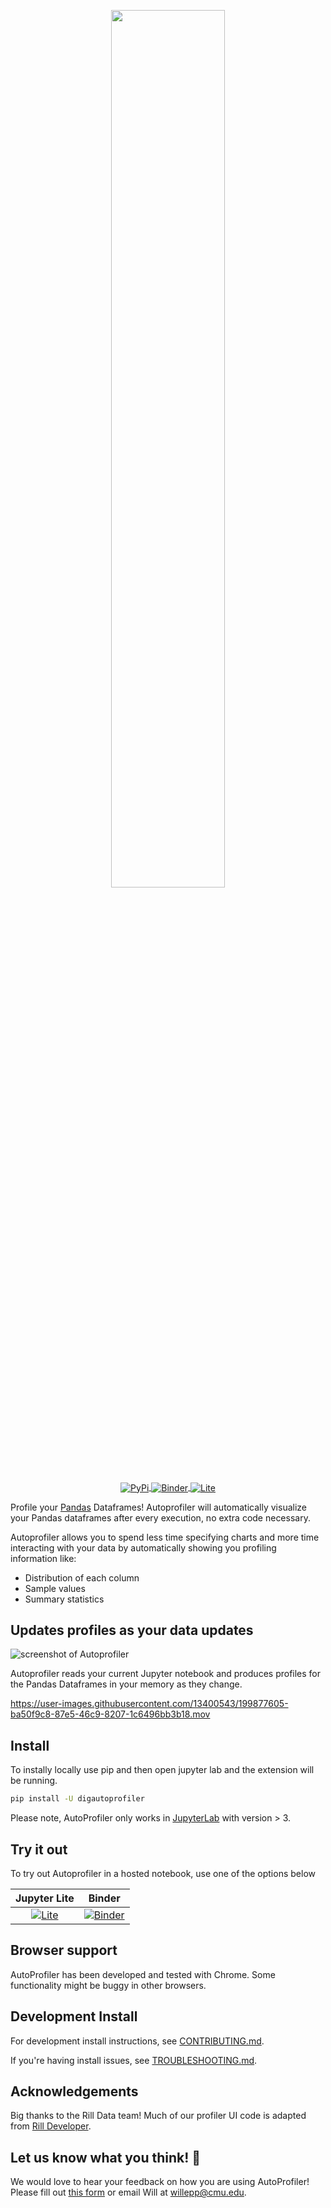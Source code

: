 <p align="center"><a href="#"><img width=60% alt="" src="https://raw.githubusercontent.com/cmudig/AutoProfiler/main/.github/screenshots/Autoprofiler_social_tag.png"></a></p>

<p align="center">
    <a href="https://pypi.org/project/digautoprofiler/">
        <img alt="PyPi" src="https://img.shields.io/pypi/v/digautoprofiler.svg" align="center">
    </a>
     <a href="https://mybinder.org/v2/gh/cmudig/AutoProfiler/HEAD?labpath=examples%2FSF%20Housing%20Demo.ipynb">
        <img alt="Binder" src="https://mybinder.org/badge_logo.svg" align="center">
    </a>
     <a href="http://dig.cmu.edu/AutoProfiler">
        <img alt="Lite" src="https://gist.githubusercontent.com/willeppy/35cdc20a3fc26e393ce76f1df35bcdfc/raw/a7fca1d0a2d62c2b49f60c0217dffbd0fe404471/lite-badge-launch-small.svg" align="center">
    </a>
</p>

Profile your [Pandas](https://pandas.pydata.org) Dataframes! Autoprofiler will automatically visualize your Pandas dataframes after every execution, no extra code necessary.

Autoprofiler allows you to spend less time specifying charts and more time interacting with your data by automatically showing you profiling information like:

-   Distribution of each column
-   Sample values
-   Summary statistics


## Updates profiles as your data updates
![screenshot of Autoprofiler](https://raw.githubusercontent.com/cmudig/AutoProfiler/main/.github/screenshots/profiler_sc.png)

Autoprofiler reads your current Jupyter notebook and produces profiles for the Pandas Dataframes in your memory as they change.

https://user-images.githubusercontent.com/13400543/199877605-ba50f9c8-87e5-46c9-8207-1c6496bb3b18.mov


## Install

To instally locally use pip and then open jupyter lab and the extension will be running.
```bash
pip install -U digautoprofiler
```

Please note, AutoProfiler only works in [JupyterLab](https://jupyter.org/install) with version > 3.

## Try it out

To try out Autoprofiler in a hosted notebook, use one of the options below

|Jupyter Lite|Binder|
|:---:|:---:|
|[![Lite](https://gist.githubusercontent.com/willeppy/35cdc20a3fc26e393ce76f1df35bcdfc/raw/a7fca1d0a2d62c2b49f60c0217dffbd0fe404471/lite-badge-launch-small.svg)](http://dig.cmu.edu/AutoProfiler) | [![Binder](https://mybinder.org/badge_logo.svg)](https://mybinder.org/v2/gh/cmudig/AutoProfiler/HEAD?labpath=examples%2FSF%20Housing%20Demo.ipynb) |

## Browser support

AutoProfiler has been developed and tested with Chrome. Some functionality might be buggy in other browsers.

## Development Install

For development install instructions, see [CONTRIBUTING.md](CONTRIBUTING.md).

If you're having install issues, see [TROUBLESHOOTING.md](TROUBLESHOOTING.md).

## Acknowledgements

Big thanks to the Rill Data team! Much of our profiler UI code is adapted from [Rill Developer](https://github.com/rilldata/rill-developer).

## Let us know what you think! 📢

We would love to hear your feedback on how you are using AutoProfiler! Please fill out [this form](https://forms.gle/V3ejpXxMcQXqYJG48) or email Will at [willepp@cmu.edu](mailto:willepp@cmu.edu).
